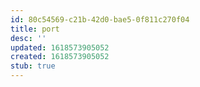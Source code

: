 ```yaml
---
id: 80c54569-c21b-42d0-bae5-0f811c270f04
title: port
desc: ''
updated: 1618573905052
created: 1618573905052
stub: true
---
```


